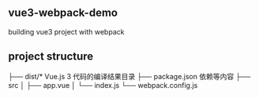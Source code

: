 ## vue3-webpack-demo
building vue3 project with webpack

## project structure


├── dist/*          Vue.js 3 代码的编译结果目录
├── package.json    依赖等内容
├── src
│   ├── app.vue
│   └── index.js
└── webpack.config.js